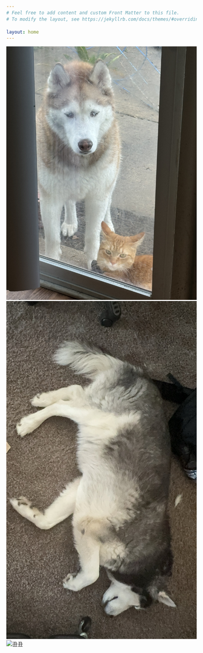 ```yaml
---
# Feel free to add content and custom Front Matter to this file.
# To modify the layout, see https://jekyllrb.com/docs/themes/#overriding-theme-defaults

layout: home
---
```


![COCOMOCA](/imgs/coco_moca.jpg)
![Cooper](/imgs/cooper.jpg)
![丑丑](/imgs/cat_yuhua.jpg)
